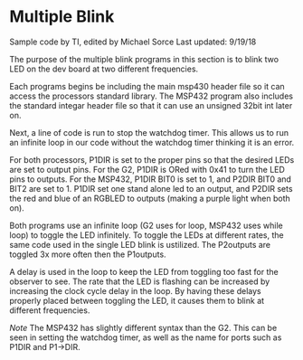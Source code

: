 # Multiple Blink

Sample code by TI, edited by Michael Sorce
Last updated: 9/19/18

The purpose of the multiple blink programs in this section is to blink two LED on the dev board at two different frequencies.

Each programs begins be including the main msp430 header file so it can access the processors standard library. The MSP432 program also includes the standard integar header file so that it can use an unsigned 32bit int later on.

Next, a line of code is run to stop the watchdog timer. This allows us to run an infinite loop in our code without the watchdog timer thinking it is an error.

For both processors, P1DIR is set to  the proper pins so that the desired LEDs are set to output pins. For the G2, P1DIR is ORed with 0x41 to turn the LED pins to outputs. For the MSP432, P1DIR BIT0 is set to 1, and P2DIR BIT0 and BIT2 are set to 1. P1DIR set one stand alone led to an output, and P2DIR sets the red and blue of an RGBLED to outputs (making a purple light when both on).

Both programs use an infinite loop (G2 uses for loop, MSP432 uses while loop) to toggle the LED infinitely. To toggle the LEDs at different rates, the same code used in the single LED blink is ustilized. The P2outputs are toggled 3x more often then the P1outputs.

A delay is used in the loop to keep the LED from toggling too fast for the observer to see. The rate that the LED is flashing can be increased by increasing the clock cycle delay in the loop. By having these delays properly placed between toggling the LED, it causes them to blink at different frequencies.

*Note* The MSP432 has slightly different syntax than the G2. This can be seen in setting the watchdog timer, as well as the name for ports such as P1DIR and P1->DIR.

